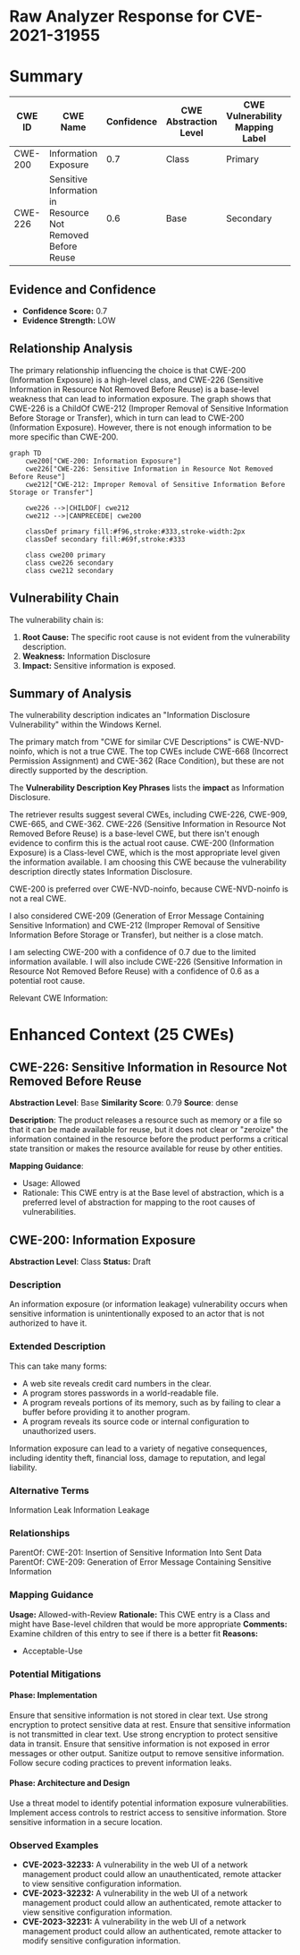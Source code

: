 # Raw Analyzer Response for CVE-2021-31955

# Summary
| CWE ID | CWE Name | Confidence | CWE Abstraction Level | CWE Vulnerability Mapping Label | CWE-Vulnerability Mapping Notes |
|---|---|---|---|---|---|
| CWE-200 | Information Exposure | 0.7 | Class | Primary | Allowed-with-Review |
| CWE-226 | Sensitive Information in Resource Not Removed Before Reuse | 0.6 | Base | Secondary | Allowed |

## Evidence and Confidence

*   **Confidence Score:** 0.7
*   **Evidence Strength:** LOW

## Relationship Analysis
The primary relationship influencing the choice is that CWE-200 (Information Exposure) is a high-level class, and CWE-226 (Sensitive Information in Resource Not Removed Before Reuse) is a base-level weakness that can lead to information exposure. The graph shows that CWE-226 is a ChildOf CWE-212 (Improper Removal of Sensitive Information Before Storage or Transfer), which in turn can lead to CWE-200 (Information Exposure). However, there is not enough information to be more specific than CWE-200.

```mermaid
graph TD
    cwe200["CWE-200: Information Exposure"]
    cwe226["CWE-226: Sensitive Information in Resource Not Removed Before Reuse"]
    cwe212["CWE-212: Improper Removal of Sensitive Information Before Storage or Transfer"]

    cwe226 -->|CHILDOF| cwe212
    cwe212 -->|CANPRECEDE| cwe200
    
    classDef primary fill:#f96,stroke:#333,stroke-width:2px
    classDef secondary fill:#69f,stroke:#333
    
    class cwe200 primary
    class cwe226 secondary
    class cwe212 secondary
```

## Vulnerability Chain
The vulnerability chain is:
1.  **Root Cause:** The specific root cause is not evident from the vulnerability description.
2.  **Weakness:** Information Disclosure
3.  **Impact:** Sensitive information is exposed.

## Summary of Analysis
The vulnerability description indicates an "Information Disclosure Vulnerability" within the Windows Kernel.

The primary match from "CWE for similar CVE Descriptions" is CWE-NVD-noinfo, which is not a true CWE. The top CWEs include CWE-668 (Incorrect Permission Assignment) and CWE-362 (Race Condition), but these are not directly supported by the description.

The **Vulnerability Description Key Phrases** lists the **impact** as Information Disclosure.

The retriever results suggest several CWEs, including CWE-226, CWE-909, CWE-665, and CWE-362. CWE-226 (Sensitive Information in Resource Not Removed Before Reuse) is a base-level CWE, but there isn't enough evidence to confirm this is the actual root cause. CWE-200 (Information Exposure) is a Class-level CWE, which is the most appropriate level given the information available. I am choosing this CWE because the vulnerability description directly states Information Disclosure.

CWE-200 is preferred over CWE-NVD-noinfo, because CWE-NVD-noinfo is not a real CWE.

I also considered CWE-209 (Generation of Error Message Containing Sensitive Information) and CWE-212 (Improper Removal of Sensitive Information Before Storage or Transfer), but neither is a close match.

I am selecting CWE-200 with a confidence of 0.7 due to the limited information available. I will also include CWE-226 (Sensitive Information in Resource Not Removed Before Reuse) with a confidence of 0.6 as a potential root cause.

Relevant CWE Information:

# Enhanced Context (25 CWEs)

## CWE-226: Sensitive Information in Resource Not Removed Before Reuse
**Abstraction Level**: Base
**Similarity Score**: 0.79
**Source**: dense

**Description**:
The product releases a resource such as memory or a file so that it can be made available for reuse, but it does not clear or "zeroize" the information contained in the resource before the product performs a critical state transition or makes the resource available for reuse by other entities.

**Mapping Guidance**:
- Usage: Allowed
- Rationale: This CWE entry is at the Base level of abstraction, which is a preferred level of abstraction for mapping to the root causes of vulnerabilities.

## CWE-200: Information Exposure
**Abstraction Level**: Class
**Status:** Draft

### Description
An information exposure (or information leakage) vulnerability occurs when sensitive information is unintentionally exposed to an actor that is not authorized to have it.

### Extended Description

This can take many forms:

*   A web site reveals credit card numbers in the clear.
*   A program stores passwords in a world-readable file.
*   A program reveals portions of its memory, such as by failing to clear a buffer before providing it to another program.
*   A program reveals its source code or internal configuration to unauthorized users.

Information exposure can lead to a variety of negative consequences, including identity theft, financial loss, damage to reputation, and legal liability.

### Alternative Terms
Information Leak
Information Leakage

### Relationships
ParentOf: CWE-201: Insertion of Sensitive Information Into Sent Data
ParentOf: CWE-209: Generation of Error Message Containing Sensitive Information

### Mapping Guidance
**Usage:** Allowed-with-Review
**Rationale:** This CWE entry is a Class and might have Base-level children that would be more appropriate
**Comments:** Examine children of this entry to see if there is a better fit
**Reasons:**
- Acceptable-Use

### Potential Mitigations

#### Phase: Implementation
Ensure that sensitive information is not stored in clear text. Use strong encryption to protect sensitive data at rest.
Ensure that sensitive information is not transmitted in clear text. Use strong encryption to protect sensitive data in transit.
Ensure that sensitive information is not exposed in error messages or other output. Sanitize output to remove sensitive information.
Follow secure coding practices to prevent information leaks.
#### Phase: Architecture and Design
Use a threat model to identify potential information exposure vulnerabilities.
Implement access controls to restrict access to sensitive information.
Store sensitive information in a secure location.

### Observed Examples

*   **CVE-2023-32233:** A vulnerability in the web UI of a network management product could allow an unauthenticated, remote attacker to view sensitive configuration information.
*   **CVE-2023-32232:** A vulnerability in the web UI of a network management product could allow an authenticated, remote attacker to view sensitive configuration information.
*   **CVE-2023-32231:** A vulnerability in the web UI of a network management product could allow an authenticated, remote attacker to modify sensitive configuration information.